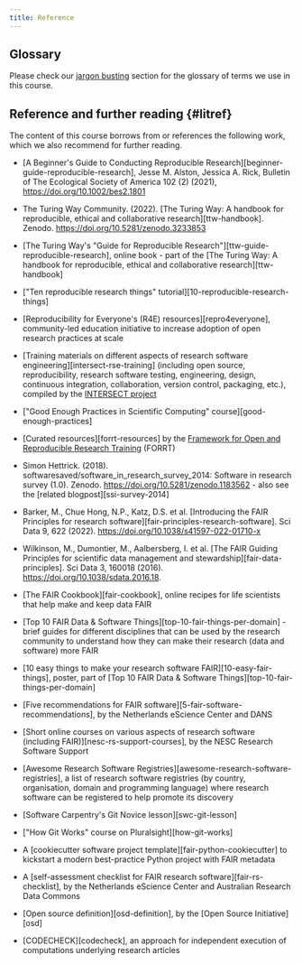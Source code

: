 ```yaml
---
title: Reference
---
```


## Glossary
Please check our [jargon busting](episodes/00-introduction.html#jargon-busting) section for the glossary of terms we use in this course.


## Reference and further reading {#litref}
The content of this course borrows from or references the following work, which we also recommend for further reading.

- [A Beginner's Guide to Conducting Reproducible Research][beginner-guide-reproducible-research], 
Jesse M. Alston, Jessica A. Rick, Bulletin of The Ecological Society of America 102 (2) (2021), https://doi.org/10.1002/bes2.1801

- The Turing Way Community. (2022). [The Turing Way: A handbook for reproducible, ethical and collaborative research][ttw-handbook]. Zenodo. https://doi.org/10.5281/zenodo.3233853

- [The Turing Way's "Guide for Reproducible Research"][ttw-guide-reproducible-research], online book - 
part of the [The Turing Way: A handbook for reproducible, ethical and collaborative research][ttw-handbook]

- ["Ten reproducible research things" tutorial][10-reproducible-research-things]

- [Reproducibility for Everyone's (R4E) resources][repro4everyone], community-led education initiative to increase
    adoption of open research practices at scale

- [Training materials on different aspects of research software engineering][intersect-rse-training] 
(including open source, reproducibility, research software testing, engineering, design, continuous integration, 
collaboration, version control, packaging,  etc.), compiled 
by the [INTERSECT project](https://intersect-training.org/)

- ["Good Enough Practices in Scientific Computing" course][good-enough-practices]

- [Curated resources][forrt-resources] by the 
[Framework for Open and Reproducible Research Training](https://forrt.org/) (FORRT)

- Simon Hettrick. (2018). softwaresaved/software_in_research_survey_2014: Software in research survey (1.0). 
Zenodo. https://doi.org/10.5281/zenodo.1183562 - also see the [related blogpost][ssi-survey-2014]

- Barker, M., Chue Hong, N.P., Katz, D.S. et al. 
[Introducing the FAIR Principles for research software][fair-principles-research-software]. 
Sci Data 9, 622 (2022). https://doi.org/10.1038/s41597-022-01710-x

- Wilkinson, M., Dumontier, M., Aalbersberg, I. et al. 
[The FAIR Guiding Principles for scientific data management and stewardship][fair-data-principles]. 
Sci Data 3, 160018 (2016). https://doi.org/10.1038/sdata.2016.18.

- [The FAIR Cookbook][fair-cookbook], online recipes for life scientists that help make and keep data FAIR

- [Top 10 FAIR Data & Software Things][top-10-fair-things-per-domain] - brief guides for different disciplines that 
can be used by the research community to understand how they can make their research (data and software) more FAIR

- [10 easy things to make your research software FAIR][10-easy-fair-things], poster, part of 
[Top 10 FAIR Data & Software Things][top-10-fair-things-per-domain]

- [Five recommendations for FAIR software][5-fair-software-recommendations], by the Netherlands eScience Center and DANS

- [Short online courses on various aspects of research software (including FAIR)][nesc-rs-support-courses], by the NESC 
Research Software Support

- [Awesome Research Software Registries][awesome-research-software-registries], a list of research software registries 
(by country, organisation, domain and programming language) where research software can be registered to help promote 
its discovery

- [Software Carpentry's Git Novice lesson][swc-git-lesson]
 
- ["How Git Works" course on Pluralsight][how-git-works]

- A [cookiecutter software project template][fair-python-cookiecutter] to kickstart a modern best-practice Python project with FAIR metadata

- A [self-assessment checklist for FAIR research software][fair-rs-checklist], by the Netherlands eScience Center 
and Australian Research Data Commons

- [Open source definition][osd-definition], by the [Open Source Initiative][osd]

- [CODECHECK][codecheck], an approach for independent execution of computations underlying 
research articles

